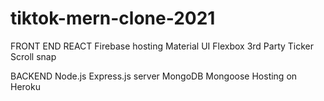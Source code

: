 # tiktok-mern-clone-2021

FRONT END
    REACT
    Firebase hosting
    Material UI
    Flexbox
    3rd Party Ticker
    Scroll snap

BACKEND
    Node.js
    Express.js server
    MongoDB
    Mongoose
    Hosting on Heroku